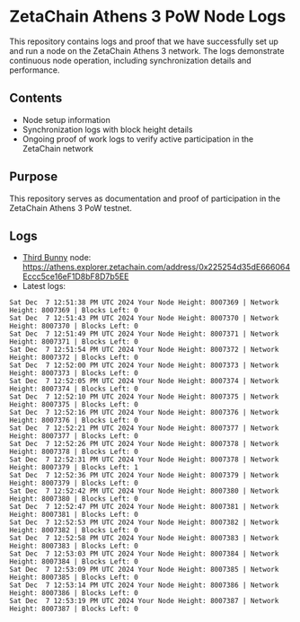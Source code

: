 # ZetaChain Athens 3 PoW Node Logs
This repository contains logs and proof that we have successfully set up and run a node on the ZetaChain Athens 3 network. The logs demonstrate continuous node operation, including synchronization details and performance.

## Contents
- Node setup information
- Synchronization logs with block height details
- Ongoing proof of work logs to verify active participation in the ZetaChain network

## Purpose
This repository serves as documentation and proof of participation in the ZetaChain Athens 3 PoW testnet.

## Logs

- [Third Bunny](https://thirdbunny.xyz/) node: https://athens.explorer.zetachain.com/address/0x225254d35dE666064Eccc5ce16eF1D8bF8D7b5EE
- Latest logs:
```
Sat Dec  7 12:51:38 PM UTC 2024 Your Node Height: 8007369 | Network Height: 8007369 | Blocks Left: 0
Sat Dec  7 12:51:43 PM UTC 2024 Your Node Height: 8007370 | Network Height: 8007370 | Blocks Left: 0
Sat Dec  7 12:51:49 PM UTC 2024 Your Node Height: 8007371 | Network Height: 8007371 | Blocks Left: 0
Sat Dec  7 12:51:54 PM UTC 2024 Your Node Height: 8007372 | Network Height: 8007372 | Blocks Left: 0
Sat Dec  7 12:52:00 PM UTC 2024 Your Node Height: 8007373 | Network Height: 8007373 | Blocks Left: 0
Sat Dec  7 12:52:05 PM UTC 2024 Your Node Height: 8007374 | Network Height: 8007374 | Blocks Left: 0
Sat Dec  7 12:52:10 PM UTC 2024 Your Node Height: 8007375 | Network Height: 8007375 | Blocks Left: 0
Sat Dec  7 12:52:16 PM UTC 2024 Your Node Height: 8007376 | Network Height: 8007376 | Blocks Left: 0
Sat Dec  7 12:52:21 PM UTC 2024 Your Node Height: 8007377 | Network Height: 8007377 | Blocks Left: 0
Sat Dec  7 12:52:26 PM UTC 2024 Your Node Height: 8007378 | Network Height: 8007378 | Blocks Left: 0
Sat Dec  7 12:52:31 PM UTC 2024 Your Node Height: 8007378 | Network Height: 8007379 | Blocks Left: 1
Sat Dec  7 12:52:36 PM UTC 2024 Your Node Height: 8007379 | Network Height: 8007379 | Blocks Left: 0
Sat Dec  7 12:52:42 PM UTC 2024 Your Node Height: 8007380 | Network Height: 8007380 | Blocks Left: 0
Sat Dec  7 12:52:47 PM UTC 2024 Your Node Height: 8007381 | Network Height: 8007381 | Blocks Left: 0
Sat Dec  7 12:52:53 PM UTC 2024 Your Node Height: 8007382 | Network Height: 8007382 | Blocks Left: 0
Sat Dec  7 12:52:58 PM UTC 2024 Your Node Height: 8007383 | Network Height: 8007383 | Blocks Left: 0
Sat Dec  7 12:53:03 PM UTC 2024 Your Node Height: 8007384 | Network Height: 8007384 | Blocks Left: 0
Sat Dec  7 12:53:09 PM UTC 2024 Your Node Height: 8007385 | Network Height: 8007385 | Blocks Left: 0
Sat Dec  7 12:53:14 PM UTC 2024 Your Node Height: 8007386 | Network Height: 8007386 | Blocks Left: 0
Sat Dec  7 12:53:19 PM UTC 2024 Your Node Height: 8007387 | Network Height: 8007387 | Blocks Left: 0
```
